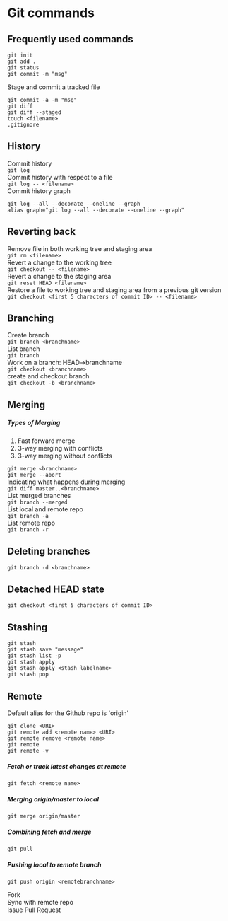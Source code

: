 # Git commands
## Frequently used commands
```git
git init
git add .
git status
git commit -m "msg"
```
Stage and commit a tracked file
```git
git commit -a -m "msg"
git diff
git diff --staged
touch <filename>
.gitignore
```
## History
Commit history <br>
`git log`<br>
Commit history with respect to a file<br>
`git log -- <filename>`<br>
Commit history graph <br>
```git
git log --all --decorate --oneline --graph
alias graph="git log --all --decorate --oneline --graph"
```
## Reverting back
Remove file in both working tree and staging area<br>
`git rm <filename>`<br>
Revert a change to the working tree<br>
`git checkout -- <filename>`<br>
Revert a change to the staging area<br>
`git reset HEAD <filename>`<br>
Restore a file to working tree and staging area from a previous git version<br>
`git checkout <first 5 characters of commit ID> -- <filename>`

## Branching
Create branch<br>
`git branch <branchname>`<br>
List branch<br>
`git branch`<br>
Work on a branch: HEAD->branchname<br>
`git checkout <branchname>`<br>
create and checkout branch<br>
`git checkout -b <branchname>`<br>

## Merging
##### Types of Merging
1. Fast forward merge
2. 3-way merging with conflicts
3. 3-way merging without conflicts

`git merge <branchname>`<br>
`git merge --abort`<br>
Indicating what happens during merging<br>
`git diff master..<branchname>`<br>
List merged branches<br>
`git branch --merged`<br>
List local and remote repo<br>
`git branch -a`<br>
List remote repo<br>
`git branch -r`<br>

## Deleting branches
`git branch -d <branchname>`

## Detached HEAD state
`git checkout <first 5 characters of commit ID>`

## Stashing
```git
git stash
git stash save "message"
git stash list -p
git stash apply
git stash apply <stash labelname>
git stash pop
```
## Remote
Default alias for the Github repo is 'origin'
```git
git clone <URI>
git remote add <remote name> <URI>
git remote remove <remote name>
git remote
git remote -v
```
##### Fetch or track latest changes at remote
`git fetch <remote name>`
##### Merging origin/master to local
`git merge origin/master`
##### Combining fetch and merge
`git pull`
##### Pushing local to remote branch
`git push origin <remotebranchname>`

Fork<br>
Sync with remote repo<br>
Issue Pull Request<br>
